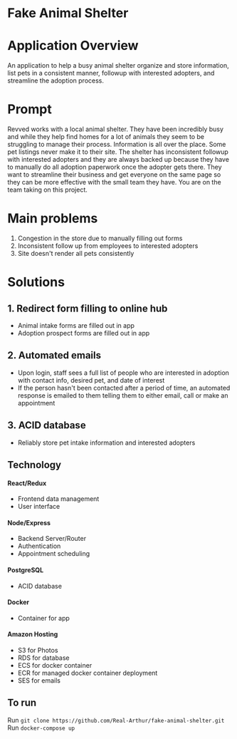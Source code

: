 # Fake Animal Shelter

# Application Overview
An application to help a busy animal shelter organize and store information, list pets in a consistent manner, followup with interested adopters, and streamline the adoption process.

# Prompt
Revved works with a local animal shelter. They have been incredibly busy and while they help find homes for a lot of animals they seem to be struggling to manage their process.  Information is all over the place. Some pet listings never make it to their site. The shelter has inconsistent followup with interested adopters and they are always backed up because they have to manually do all adoption paperwork once the adopter gets there. They want to streamline their business and get everyone on the same page so they can be more effective with the small team they have. You are on the team taking on this project.

# Main problems
1. Congestion in the store due to manually filling out forms
2. Inconsistent follow up from employees to interested adopters
3. Site doesn't render all pets consistently

# Solutions
## 1. Redirect form filling to online hub
- Animal intake forms are filled out in app
- Adoption prospect forms are filled out in app
## 2. Automated emails
- Upon login, staff sees a full list of people who are interested in adoption with contact info, desired pet, and date of interest
- If the person hasn't been contacted after a period of time, an automated response is emailed to them telling them to either email, call or make an appointment
## 3. ACID database
- Reliably store pet intake information and interested adopters

## Technology
#### React/Redux
- Frontend data management 
- User interface
#### Node/Express
- Backend Server/Router
- Authentication
- Appointment scheduling
#### PostgreSQL
- ACID database
#### Docker
- Container for app
#### Amazon Hosting
- S3 for Photos
- RDS for database
- ECS for docker container
- ECR for managed docker container deployment
- SES for emails

## To run
Run `git clone https://github.com/Real-Arthur/fake-animal-shelter.git`
Run `docker-compose up`